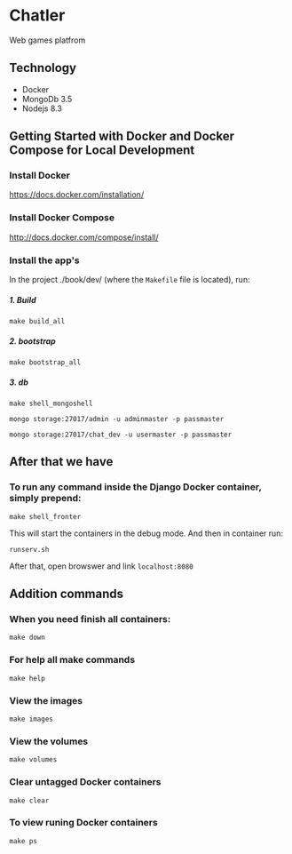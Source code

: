 Chatler
========================

Web games platfrom

Technology
----------------
- Docker
- MongoDb 3.5
- Nodejs 8.3


Getting Started with Docker and Docker Compose for Local Development
--------------------------------------------------------------------

### Install Docker

https://docs.docker.com/installation/

### Install Docker Compose

http://docs.docker.com/compose/install/

### Install the app's

In the project ./book/dev/ (where the `Makefile` file is located), run:

##### 1. Build

```
make build_all
```

##### 2. bootstrap

```
make bootstrap_all
```

##### 3. db

```
make shell_mongoshell
```


```
mongo storage:27017/admin -u adminmaster -p passmaster
```

```
mongo storage:27017/chat_dev -u usermaster -p passmaster
```


After that we have 
--------------------------------------------------------------------

### To run any command inside the Django Docker container, simply prepend:

```
make shell_fronter
```

This will start the containers in the debug mode. And then in container run:

```
runserv.sh
```

After that, open browswer and link `localhost:8080` 




Addition commands 
--------------------------------------------------------------------

### When you need finish all containers:

```
make down
```


### For help all make commands

```
make help
```


### View the images

```
make images
```

### View the volumes

```
make volumes
```

### Clear untagged Docker containers

```
make clear
```

### To view runing Docker containers

```
make ps
```
